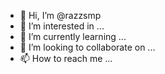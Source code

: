 - 👋 Hi, I’m @razzsmp
- 👀 I’m interested in ...
- 🌱 I’m currently learning ...
- 💞️ I’m looking to collaborate on ...
- 📫 How to reach me ...

<!---
razzsmp/razzsmp is a ✨ special ✨ repository because its `README.md` (this file) appears on your GitHub profile.
You can click the Preview link to take a look at your changes.
--->

